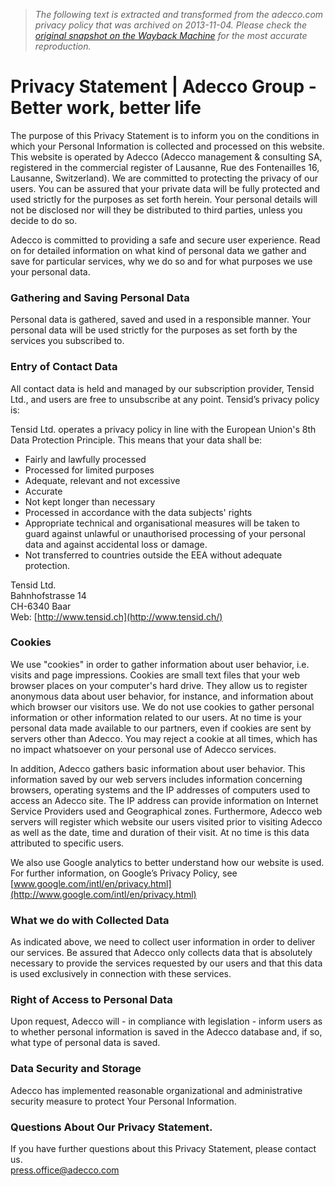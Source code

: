 > *The following text is extracted and transformed from the adecco.com privacy policy that was archived on 2013-11-04. Please check the [original snapshot on the Wayback Machine](https://web.archive.org/web/20131104220216id_/http%3A//www.adecco.com/en-US/Pages/PrivacyStatement.aspx) for the most accurate reproduction.*

# Privacy Statement | Adecco Group - Better work, better life

The purpose of this Privacy Statement is to inform you on the conditions in which your Personal Information is collected and processed on this website. This website is operated by Adecco (Adecco management & consulting SA, registered in the commercial register of Lausanne, Rue des Fontenailles 16, Lausanne, Switzerland). We are committed to protecting the privacy of our users. You can be assured that your private data will be fully protected and used strictly for the purposes as set forth herein. Your personal details will not be disclosed nor will they be distributed to third parties, unless you decide to do so.

Adecco is committed to providing a safe and secure user experience. Read on for detailed information on what kind of personal data we gather and save for particular services, why we do so and for what purposes we use your personal data.

### Gathering and Saving Personal Data

Personal data is gathered, saved and used in a responsible manner. Your personal data will be used strictly for the purposes as set forth by the services you subscribed to.

### Entry of Contact Data

All contact data is held and managed by our subscription provider, Tensid Ltd., and users are free to unsubscribe at any point. Tensid’s privacy policy is:

Tensid Ltd. operates a privacy policy in line with the European Union's 8th Data Protection Principle. This means that your data shall be:

  * Fairly and lawfully processed 
  * Processed for limited purposes 
  * Adequate, relevant and not excessive 
  * Accurate 
  * Not kept longer than necessary 
  * Processed in accordance with the data subjects' rights 
  * Appropriate technical and organisational measures will be taken to guard against unlawful or unauthorised processing of your personal data and against accidental loss or damage. 
  * Not transferred to countries outside the EEA without adequate protection. 



Tensid Ltd.  
Bahnhofstrasse 14  
CH-6340 Baar  
Web: [http://www.tensid.ch](http://www.tensid.ch/)

### Cookies

We use "cookies" in order to gather information about user behavior, i.e. visits and page impressions. Cookies are small text files that your web browser places on your computer's hard drive. They allow us to register anonymous data about user behavior, for instance, and information about which browser our visitors use. We do not use cookies to gather personal information or other information related to our users. At no time is your personal data made available to our partners, even if cookies are sent by servers other than Adecco. You may reject a cookie at all times, which has no impact whatsoever on your personal use of Adecco services.

In addition, Adecco gathers basic information about user behavior. This information saved by our web servers includes information concerning browsers, operating systems and the IP addresses of computers used to access an Adecco site. The IP address can provide information on Internet Service Providers used and Geographical zones. Furthermore, Adecco web servers will register which website our users visited prior to visiting Adecco as well as the date, time and duration of their visit. At no time is this data attributed to specific users.

We also use Google analytics to better understand how our website is used. For further information, on Google’s Privacy Policy, see [www.google.com/intl/en/privacy.html](http://www.google.com/intl/en/privacy.html)

### What we do with Collected Data

As indicated above, we need to collect user information in order to deliver our services. Be assured that Adecco only collects data that is absolutely necessary to provide the services requested by our users and that this data is used exclusively in connection with these services.

### Right of Access to Personal Data

Upon request, Adecco will - in compliance with legislation - inform users as to whether personal information is saved in the Adecco database and, if so, what type of personal data is saved.

### Data Security and Storage

Adecco has implemented reasonable organizational and administrative security measure to protect Your Personal Information.

### Questions About Our Privacy Statement.

If you have further questions about this Privacy Statement, please contact us.  
[press.office@adecco.com](mailto:press.office@adecco.com)
